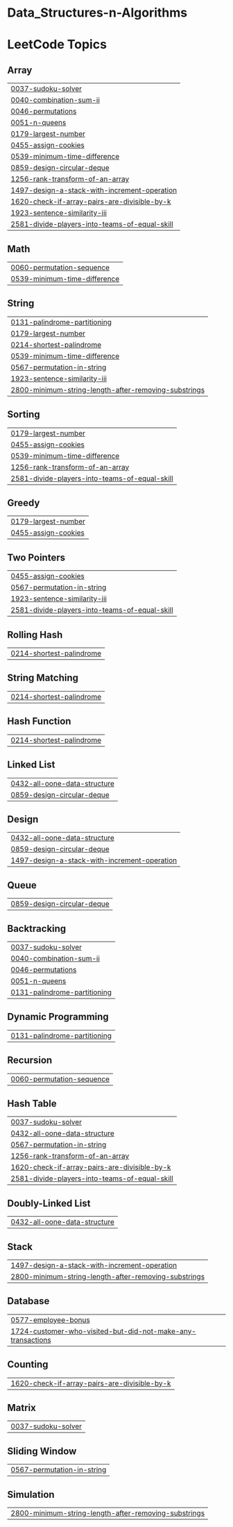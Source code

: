 # Data_Structures-n-Algorithms
<!---LeetCode Topics Start-->
# LeetCode Topics
## Array
|  |
| ------- |
| [0037-sudoku-solver](https://github.com/Agam3108/Data_Structures-n-Algorithms/tree/master/0037-sudoku-solver) |
| [0040-combination-sum-ii](https://github.com/Agam3108/Data_Structures-n-Algorithms/tree/master/0040-combination-sum-ii) |
| [0046-permutations](https://github.com/Agam3108/Data_Structures-n-Algorithms/tree/master/0046-permutations) |
| [0051-n-queens](https://github.com/Agam3108/Data_Structures-n-Algorithms/tree/master/0051-n-queens) |
| [0179-largest-number](https://github.com/Agam3108/Data_Structures-n-Algorithms/tree/master/0179-largest-number) |
| [0455-assign-cookies](https://github.com/Agam3108/Data_Structures-n-Algorithms/tree/master/0455-assign-cookies) |
| [0539-minimum-time-difference](https://github.com/Agam3108/Data_Structures-n-Algorithms/tree/master/0539-minimum-time-difference) |
| [0859-design-circular-deque](https://github.com/Agam3108/Data_Structures-n-Algorithms/tree/master/0859-design-circular-deque) |
| [1256-rank-transform-of-an-array](https://github.com/Agam3108/Data_Structures-n-Algorithms/tree/master/1256-rank-transform-of-an-array) |
| [1497-design-a-stack-with-increment-operation](https://github.com/Agam3108/Data_Structures-n-Algorithms/tree/master/1497-design-a-stack-with-increment-operation) |
| [1620-check-if-array-pairs-are-divisible-by-k](https://github.com/Agam3108/Data_Structures-n-Algorithms/tree/master/1620-check-if-array-pairs-are-divisible-by-k) |
| [1923-sentence-similarity-iii](https://github.com/Agam3108/Data_Structures-n-Algorithms/tree/master/1923-sentence-similarity-iii) |
| [2581-divide-players-into-teams-of-equal-skill](https://github.com/Agam3108/Data_Structures-n-Algorithms/tree/master/2581-divide-players-into-teams-of-equal-skill) |
## Math
|  |
| ------- |
| [0060-permutation-sequence](https://github.com/Agam3108/Data_Structures-n-Algorithms/tree/master/0060-permutation-sequence) |
| [0539-minimum-time-difference](https://github.com/Agam3108/Data_Structures-n-Algorithms/tree/master/0539-minimum-time-difference) |
## String
|  |
| ------- |
| [0131-palindrome-partitioning](https://github.com/Agam3108/Data_Structures-n-Algorithms/tree/master/0131-palindrome-partitioning) |
| [0179-largest-number](https://github.com/Agam3108/Data_Structures-n-Algorithms/tree/master/0179-largest-number) |
| [0214-shortest-palindrome](https://github.com/Agam3108/Data_Structures-n-Algorithms/tree/master/0214-shortest-palindrome) |
| [0539-minimum-time-difference](https://github.com/Agam3108/Data_Structures-n-Algorithms/tree/master/0539-minimum-time-difference) |
| [0567-permutation-in-string](https://github.com/Agam3108/Data_Structures-n-Algorithms/tree/master/0567-permutation-in-string) |
| [1923-sentence-similarity-iii](https://github.com/Agam3108/Data_Structures-n-Algorithms/tree/master/1923-sentence-similarity-iii) |
| [2800-minimum-string-length-after-removing-substrings](https://github.com/Agam3108/Data_Structures-n-Algorithms/tree/master/2800-minimum-string-length-after-removing-substrings) |
## Sorting
|  |
| ------- |
| [0179-largest-number](https://github.com/Agam3108/Data_Structures-n-Algorithms/tree/master/0179-largest-number) |
| [0455-assign-cookies](https://github.com/Agam3108/Data_Structures-n-Algorithms/tree/master/0455-assign-cookies) |
| [0539-minimum-time-difference](https://github.com/Agam3108/Data_Structures-n-Algorithms/tree/master/0539-minimum-time-difference) |
| [1256-rank-transform-of-an-array](https://github.com/Agam3108/Data_Structures-n-Algorithms/tree/master/1256-rank-transform-of-an-array) |
| [2581-divide-players-into-teams-of-equal-skill](https://github.com/Agam3108/Data_Structures-n-Algorithms/tree/master/2581-divide-players-into-teams-of-equal-skill) |
## Greedy
|  |
| ------- |
| [0179-largest-number](https://github.com/Agam3108/Data_Structures-n-Algorithms/tree/master/0179-largest-number) |
| [0455-assign-cookies](https://github.com/Agam3108/Data_Structures-n-Algorithms/tree/master/0455-assign-cookies) |
## Two Pointers
|  |
| ------- |
| [0455-assign-cookies](https://github.com/Agam3108/Data_Structures-n-Algorithms/tree/master/0455-assign-cookies) |
| [0567-permutation-in-string](https://github.com/Agam3108/Data_Structures-n-Algorithms/tree/master/0567-permutation-in-string) |
| [1923-sentence-similarity-iii](https://github.com/Agam3108/Data_Structures-n-Algorithms/tree/master/1923-sentence-similarity-iii) |
| [2581-divide-players-into-teams-of-equal-skill](https://github.com/Agam3108/Data_Structures-n-Algorithms/tree/master/2581-divide-players-into-teams-of-equal-skill) |
## Rolling Hash
|  |
| ------- |
| [0214-shortest-palindrome](https://github.com/Agam3108/Data_Structures-n-Algorithms/tree/master/0214-shortest-palindrome) |
## String Matching
|  |
| ------- |
| [0214-shortest-palindrome](https://github.com/Agam3108/Data_Structures-n-Algorithms/tree/master/0214-shortest-palindrome) |
## Hash Function
|  |
| ------- |
| [0214-shortest-palindrome](https://github.com/Agam3108/Data_Structures-n-Algorithms/tree/master/0214-shortest-palindrome) |
## Linked List
|  |
| ------- |
| [0432-all-oone-data-structure](https://github.com/Agam3108/Data_Structures-n-Algorithms/tree/master/0432-all-oone-data-structure) |
| [0859-design-circular-deque](https://github.com/Agam3108/Data_Structures-n-Algorithms/tree/master/0859-design-circular-deque) |
## Design
|  |
| ------- |
| [0432-all-oone-data-structure](https://github.com/Agam3108/Data_Structures-n-Algorithms/tree/master/0432-all-oone-data-structure) |
| [0859-design-circular-deque](https://github.com/Agam3108/Data_Structures-n-Algorithms/tree/master/0859-design-circular-deque) |
| [1497-design-a-stack-with-increment-operation](https://github.com/Agam3108/Data_Structures-n-Algorithms/tree/master/1497-design-a-stack-with-increment-operation) |
## Queue
|  |
| ------- |
| [0859-design-circular-deque](https://github.com/Agam3108/Data_Structures-n-Algorithms/tree/master/0859-design-circular-deque) |
## Backtracking
|  |
| ------- |
| [0037-sudoku-solver](https://github.com/Agam3108/Data_Structures-n-Algorithms/tree/master/0037-sudoku-solver) |
| [0040-combination-sum-ii](https://github.com/Agam3108/Data_Structures-n-Algorithms/tree/master/0040-combination-sum-ii) |
| [0046-permutations](https://github.com/Agam3108/Data_Structures-n-Algorithms/tree/master/0046-permutations) |
| [0051-n-queens](https://github.com/Agam3108/Data_Structures-n-Algorithms/tree/master/0051-n-queens) |
| [0131-palindrome-partitioning](https://github.com/Agam3108/Data_Structures-n-Algorithms/tree/master/0131-palindrome-partitioning) |
## Dynamic Programming
|  |
| ------- |
| [0131-palindrome-partitioning](https://github.com/Agam3108/Data_Structures-n-Algorithms/tree/master/0131-palindrome-partitioning) |
## Recursion
|  |
| ------- |
| [0060-permutation-sequence](https://github.com/Agam3108/Data_Structures-n-Algorithms/tree/master/0060-permutation-sequence) |
## Hash Table
|  |
| ------- |
| [0037-sudoku-solver](https://github.com/Agam3108/Data_Structures-n-Algorithms/tree/master/0037-sudoku-solver) |
| [0432-all-oone-data-structure](https://github.com/Agam3108/Data_Structures-n-Algorithms/tree/master/0432-all-oone-data-structure) |
| [0567-permutation-in-string](https://github.com/Agam3108/Data_Structures-n-Algorithms/tree/master/0567-permutation-in-string) |
| [1256-rank-transform-of-an-array](https://github.com/Agam3108/Data_Structures-n-Algorithms/tree/master/1256-rank-transform-of-an-array) |
| [1620-check-if-array-pairs-are-divisible-by-k](https://github.com/Agam3108/Data_Structures-n-Algorithms/tree/master/1620-check-if-array-pairs-are-divisible-by-k) |
| [2581-divide-players-into-teams-of-equal-skill](https://github.com/Agam3108/Data_Structures-n-Algorithms/tree/master/2581-divide-players-into-teams-of-equal-skill) |
## Doubly-Linked List
|  |
| ------- |
| [0432-all-oone-data-structure](https://github.com/Agam3108/Data_Structures-n-Algorithms/tree/master/0432-all-oone-data-structure) |
## Stack
|  |
| ------- |
| [1497-design-a-stack-with-increment-operation](https://github.com/Agam3108/Data_Structures-n-Algorithms/tree/master/1497-design-a-stack-with-increment-operation) |
| [2800-minimum-string-length-after-removing-substrings](https://github.com/Agam3108/Data_Structures-n-Algorithms/tree/master/2800-minimum-string-length-after-removing-substrings) |
## Database
|  |
| ------- |
| [0577-employee-bonus](https://github.com/Agam3108/Data_Structures-n-Algorithms/tree/master/0577-employee-bonus) |
| [1724-customer-who-visited-but-did-not-make-any-transactions](https://github.com/Agam3108/Data_Structures-n-Algorithms/tree/master/1724-customer-who-visited-but-did-not-make-any-transactions) |
## Counting
|  |
| ------- |
| [1620-check-if-array-pairs-are-divisible-by-k](https://github.com/Agam3108/Data_Structures-n-Algorithms/tree/master/1620-check-if-array-pairs-are-divisible-by-k) |
## Matrix
|  |
| ------- |
| [0037-sudoku-solver](https://github.com/Agam3108/Data_Structures-n-Algorithms/tree/master/0037-sudoku-solver) |
## Sliding Window
|  |
| ------- |
| [0567-permutation-in-string](https://github.com/Agam3108/Data_Structures-n-Algorithms/tree/master/0567-permutation-in-string) |
## Simulation
|  |
| ------- |
| [2800-minimum-string-length-after-removing-substrings](https://github.com/Agam3108/Data_Structures-n-Algorithms/tree/master/2800-minimum-string-length-after-removing-substrings) |
<!---LeetCode Topics End-->